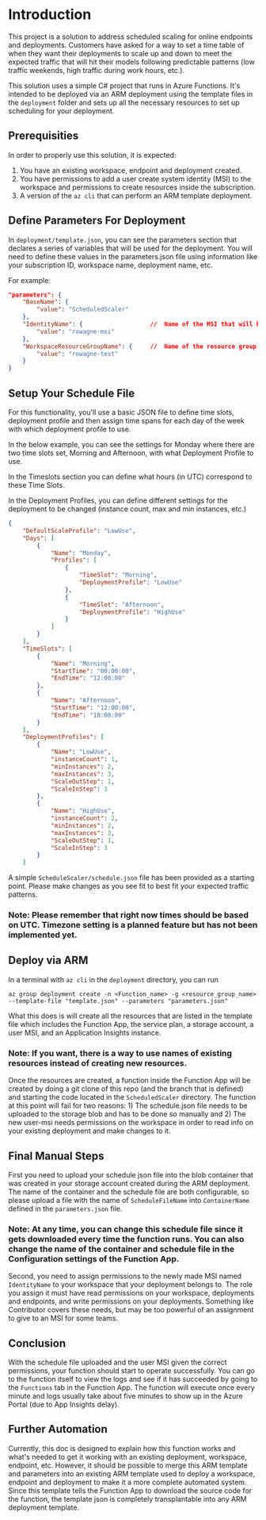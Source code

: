 # Introduction

This project is a solution to address scheduled scaling for online endpoints and deployments. Customers have asked for a way to set a time table of when they want their deployments to scale up and down to meet the expected traffic that will hit their models following predictable patterns (low traffic weekends, high traffic during work hours, etc.).

This solution uses a simple C# project that runs in Azure Functions. It's intended to be deployed via an ARM deployment using the template files in the `deployment` folder and sets up all the necessary resources to set up scheduling for your deployment.

## Prerequisities

In order to properly use this solution, it is expected:

1. You have an existing workspace, endpoint and deployment created.
1. You have permissions to add a user create system identity (MSI) to the workspace and permissions to create resources inside the subscription.
1. A version of the `az cli` that can perform an ARM template deployment.

## Define Parameters For Deployment

In `deployment/template.json`, you can see the parameters section that declares a series of variables that will be used for the deployment. You will need to define these values in the parameters.json file using information like your subscription ID, workspace name, deployment name, etc.

For example:

```json
"parameters": {
    "BaseName": {
        "value": "ScheduledScaler"
    },
    "IdentityName": {                   //  Name of the MSI that will be created. In this example, rowagne-msi.
        "value": "rowagne-msi"
    },
    "WorkspaceResourceGroupName": {     //  Name of the resource group where your workspace lives. In this example, rowagne-test.
        "value": "rowagne-test"
    }
}
```

## Setup Your Schedule File

For this functionality, you'll use a basic JSON file to define time slots, deployment profile and then assign time spans for each day of the week with which deployment profile to use.

In the below example, you can see the settings for Monday where there are two time slots set, Morning and Afternoon, with what Deployment Profile to use.

In the Timeslots section you can define what hours (in UTC) correspond to these Time Slots.

In the Deployment Profiles, you can define different settings for the deployment to be changed (instance count, max and min instances, etc.)

```json
{
    "DefaultScaleProfile": "LowUse",
    "Days": [
        {
            "Name": "Monday",
            "Profiles": [
                {
                    "TimeSlot": "Morning",
                    "DeploymentProfile": "LowUse"
                },
                {
                    "TimeSlot": "Afternoon",
                    "DeploymentProfile": "HighUse" 
                }
            ]
        }
    ],
    "TimeSlots": [
        {
            "Name": "Morning",
            "StartTime": "00:00:00",
            "EndTime": "12:00:00"
        },
        {
            "Name": "Afternoon",
            "StartTime": "12:00:00",
            "EndTime": "18:00:00"
        }
    ],
    "DeploymentProfiles": [
        {
            "Name": "LowUse",
            "instanceCount": 1,
            "minInstances": 2,
            "maxInstances": 3,
            "ScaleOutStep": 1,
            "ScaleInStep": 3
        },
        {
            "Name": "HighUse",
            "instanceCount": 2,
            "minInstances": 2,
            "maxInstances": 3,
            "ScaleOutStep": 1,
            "ScaleInStep": 3
        }
    ]
```

A simple `ScheduleScaler/schedule.json` file has been provided as a starting point. Please make changes as you see fit to best fit your expected traffic patterns.

### Note: Please remember that right now times should be based on UTC. Timezone setting is a planned feature but has not been implemented yet.

## Deploy via ARM

In a terminal with `az cli` in the `deployment` directory, you can run 

`az group deployment create -n <Function_name> -g <resource_group_name> --template-file "template.json" --parameters "parameters.json"`

What this does is will create all the resources that are listed in the template file which includes the Function App, the service plan, a storage account, a user MSI, and an Application Insights instance.

### Note: If you want, there is a way to use names of existing resources instead of creating new resources.

Once the resources are created, a function inside the Function App will be created by doing a git clone of this repo (and the branch that is defined) and starting the code located in the `ScheduledScaler` directory. The function at this point will fail for two reasons: 1) The schedule.json file needs to be uploaded to the storage blob and has to be done so manually and 2) The new user-msi needs permissions on the workspace in order to read info on your existing deployment and make changes to it.

## Final Manual Steps

First you need to upload your schedule json file into the blob container that was created in your storage account created during the ARM deployment. The name of the container and the schedule file are both configurable, so please upload a file with the name of `ScheduleFileName` into `ContainerName` defined in the `parameters.json` file.

### Note: At any time, you can change this schedule file since it gets downloaded every time the function runs. You can also change the name of the container and schedule file in the Configuration settings of the Function App.

Second, you need to assign permissions to the newly made MSI named `IdentityName` to your workspace that your deployment belongs to. The role you assign it must have read permissions on your workspace, deployments and endpoints, and write permissions on your deployments. Something like Contributor covers these needs, but may be too powerful of an assignment to give to an MSI for some teams.

## Conclusion

With the schedule file uploaded and the user MSI given the correct permissions, your function should start to operate successfully. You can go to the function itself to view the logs and see if it has succeeded by going to the `Functions` tab in the Function App. The function will execute once every minute and logs usually take about five minutes to show up in the Azure Portal (due to App Insights delay).

## Further Automation

Currently, this doc is designed to explain how this function works and what's needed to get it working with an existing deployment, workspace, endpoint, etc. However, it should be possible to merge this ARM template and parameters into an existing ARM template used to deploy a workspace, endpoint and deployment to make it a more complete automated system. Since this template tells the Function App to download the source code for the function, the template json is completely transplantable into any ARM deployment template.
